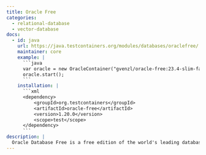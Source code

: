```yaml
---
title: Oracle Free
categories:
  - relational-database
  - vector-database
docs:
  - id: java
    url: https://java.testcontainers.org/modules/databases/oraclefree/
    maintainer: core
    example: |
      ```java
      var oracle = new OracleContainer("gvenzl/oracle-free:23.4-slim-faststart");
      oracle.start();
      ```
    installation: |
      ```xml
      <dependency>
          <groupId>org.testcontainers</groupId>
          <artifactId>oracle-free</artifactId>
          <version>1.20.0</version>
          <scope>test</scope>
      </dependency>
      ```
description: |
  Oracle Database Free is a free edition of the world's leading database specifically designed for anybody to develop, learn, and run on Oracle Database for free.
---
```

